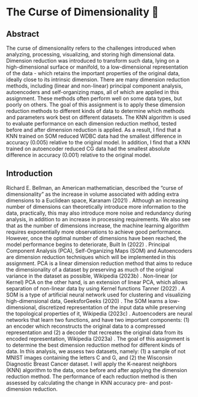 # The Curse of Dimensionality 👻

## Abstract
The curse of dimensionality refers to the challenges introduced when analyzing, processing, visualizing, and storing
high dimensional data. Dimension reduction was introduced to transform such data, lying on a high-dimensional
surface or manifold, to a low-dimensional representation of the data - which retains the important properties of the
original data, ideally close to its intrinsic dimension. There are many dimension reduction methods, including (linear
and non-linear) principal component analysis, autoencoders and self-organizing maps, all of which are applied in this
assignment. These methods often perform well on some data types, but poorly on others. The goal of this assignment
is to apply these dimension reduction methods to different kinds of data to determine which methods and parameters
work best on different datasets. The KNN algorithm is used to evaluate performance on each dimension reduction
method, tested before and after dimension reduction is applied. As a result, I find that a KNN trained on SOM
reduced WDBC data had the smallest difference in accuracy (0.005) relative to the original model. In addition, I find
that a KNN trained on autoencoder reduced CG data had the smallest absolute difference in accuracy (0.001) relative
to the original model.

## Introduction
Richard E. Bellman, an American mathematician, described the “curse of dimensionality” as the increase in volume
associated with adding extra dimensions to a Euclidean space, Karanam (2021) . Although an increasing number of
dimensions can theoretically introduce more information to the data, practically, this may also introduce more noise
and redundancy during analysis, in addition to an increase in processing requirements.
We also see that as the number of dimensions increase, the machine learning algorithm requires exponentially more 
observations to achieve good performance. However, once the optimal number of dimensions have been reached, the
model performance begins to deteriorate, Built In (2022) .
Principal Component Analysis (PCA), Self-Organizing Maps (SOM) and Autoencoders are dimension reduction techniques
which will be implemented in this assignment.
PCA is a linear dimension reduction method that aims to reduce the dimensionality of a dataset by preserving as
much of the original variance in the dataset as possible, Wikipedia (2023b) . Non-linear (or Kernel) PCA on the other
hand, is an extension of linear PCA, which allows separation of non-linear data by using Kernel functions Tanner
(2022) .
A SOM is a type of artificial neural network used for clustering and visualizing high-dimensional data, GeeksforGeeks
(2020) . The SOM learns a low-dimensional, discretized representation of the input data while preserving the topological
properties of it, Wikipedia (2023c) .
Autoencoders are neural networks that learn two functions, and have two important components: (1) an encoder
which reconstructs the original data to a compressed representation and (2) a decoder that recreates the original data
from its encoded representation, Wikipedia (2023a) .
The goal of this assignment is to determine the best dimension reduction method for different kinds of data. In this
analysis, we assess two datasets, namely: (1) a sample of not MNIST images containing the letters C and G, and (2)
the Wisconsin Diagnostic Breast Cancer dataset.
I will apply the K-nearest neighbors (KNN) algorithm to the data, once before and after applying the dimension
reduction method. The performance of each reduction method is then assessed by calculating the change in KNN
accuracy pre- and post-dimension reduction.

